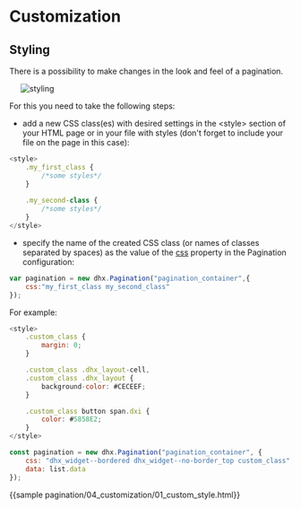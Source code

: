 Customization
=========

Styling
----------------

There is a possibility to make changes in the look and feel of a pagination. 

<img style="margin: 0px 0px 0px 20px; display: block;" src="pagination/styling.png" alt="styling"/>

For this you need to take the following steps:

- add a new CSS class(es) with desired settings in the &lt;style&gt; section of your HTML page or in your file with styles (don't forget to include your file on the page in this case):

~~~js
<style>
	.my_first_class {
		/*some styles*/
	}
    
    .my_second-class {
		/*some styles*/
	}
</style>
~~~

- specify the name of the created CSS class (or names of classes separated by spaces) as the value of the [css](pagination/api/pagination_css_config.md) property in the Pagination configuration:

~~~js
var pagination = new dhx.Pagination("pagination_container",{
	css:"my_first_class my_second_class"    
});
~~~


For example:

~~~js
<style>
	.custom_class {
		margin: 0;
	}

	.custom_class .dhx_layout-cell,
	.custom_class .dhx_layout {
		background-color: #CECEEF;
	}

	.custom_class button span.dxi {
		color: #5858E2;
	}
</style>

const pagination = new dhx.Pagination("pagination_container", {
    css: "dhx_widget--bordered dhx_widget--no-border_top custom_class",
    data: list.data
});
~~~

{{sample    pagination/04_customization/01_custom_style.html}}
